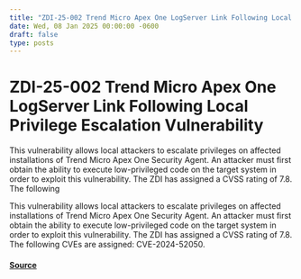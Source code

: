 ```yaml
---
title: "ZDI-25-002 Trend Micro Apex One LogServer Link Following Local Privilege Escalation Vulnerability"
date: Wed, 08 Jan 2025 00:00:00 -0600
draft: false
type: posts
---
```

# ZDI-25-002 Trend Micro Apex One LogServer Link Following Local Privilege Escalation Vulnerability





This vulnerability allows local attackers to escalate privileges on affected installations of Trend Micro Apex One Security Agent. An attacker must first obtain the ability to execute low-privileged code on the target system in order to exploit this vulnerability. The ZDI has assigned a CVSS rating of 7.8. The following

This vulnerability allows local attackers to escalate privileges on affected installations of Trend Micro Apex One Security Agent. An attacker must first obtain the ability to execute low-privileged code on the target system in order to exploit this vulnerability. The ZDI has assigned a CVSS rating of 7.8. The following CVEs are assigned: CVE-2024-52050.

#### [Source](http://www.zerodayinitiative.com/advisories/ZDI-25-002/)

